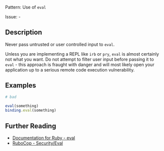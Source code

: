 Pattern: Use of `eval`

Issue: -

## Description

Never pass untrusted or user controlled input to `eval`.

Unless you are implementing a REPL like `irb` or `pry`, `eval` is almost certainly not what you want. Do not attempt to filter user input before passing it to `eval` - this approach is fraught with danger and will most likely open your application up to a serious remote code execution vulnerability.

## Examples

```ruby
# bad

eval(something)
binding.eval(something)
```

## Further Reading

* [Documentation for Ruby - eval](https://docs.ruby-lang.org/en/2.0.0/security_rdoc.html#label-eval)
* [RuboCop - Security/Eval](https://rubocop.readthedocs.io/en/latest/cops_security/#securityeval)
